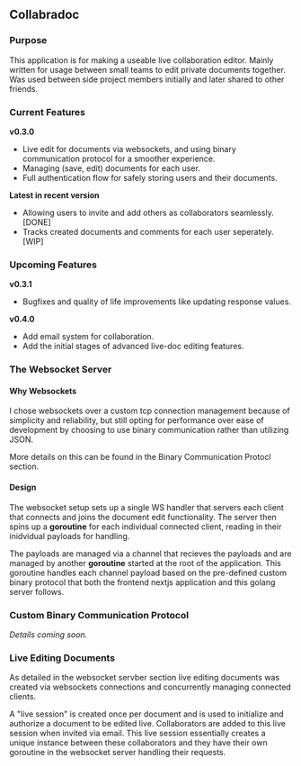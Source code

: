 ## Collabradoc

### Purpose

This application is for making a useable live collaboration editor. Mainly written for usage between small teams to edit private documents together. Was used between side project members initially and later shared to other friends.

### Current Features

**v0.3.0**

- Live edit for documents via websockets, and using binary communication protocol for a smoother experience.
- Managing (save, edit) documents for each user.
- Full authentication flow for safely storing users and their documents.

**Latest in recent version**

- Allowing users to invite and add others as collaborators seamlessly. [DONE]
- Tracks created documents and comments for each user seperately. [WIP]

### Upcoming Features

**v0.3.1**

- Bugfixes and quality of life improvements like updating response values.

**v0.4.0**

- Add email system for collaboration.
- Add the initial stages of advanced live-doc editing features.

### The Websocket Server

#### Why Websockets

I chose websockets over a custom tcp connection management because of simplicity and reliability, but still opting for performance over ease of development by choosing to use binary communication rather than utilizing JSON.

More details on this can be found in the Binary Communication Protocl section.

#### Design

The websocket setup sets up a single WS handler that servers each client that connects and joins the document edit functionality. The server then spins up a **goroutine** for each individual connected client, reading in their inidvidual payloads for handling.

The payloads are managed via a channel that recieves the payloads and are managed by another **goroutine** started at the root of the application. This goroutine handles each channel payload based on the pre-defined custom binary protocol that both the frontend nextjs application and this golang server follows.

### Custom Binary Communication Protocol

_Details coming soon._

### Live Editing Documents

As detailed in the websocket servber section live editing documents was created via websockets connections and concurrently managing connected clients.

A "live session" is created once per document and is used to initialize and authorize a document to be edited live.
Collaborators are added to this live session when invited via email. This live session essentially creates a unique
instance between these collaborators and they have their own goroutine in the websocket server handling their
requests.
